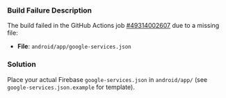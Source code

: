 ### Build Failure Description
The build failed in the GitHub Actions job [#49314002607](https://github.com/deno78/DailyGems/actions/runs/17373323592/job/49314002607) due to a missing file:

- **File**: `android/app/google-services.json`

### Solution
Place your actual Firebase `google-services.json` in `android/app/` (see `google-services.json.example` for template).